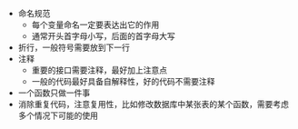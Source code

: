 - 命名规范
  - 每个变量命名一定要表达出它的作用
  - 通常开头首字母小写，后面的首字母大写
- 折行，一般符号需要放到下一行
- 注释
  - 重要的接口需要注释，最好加上注意点
  - 一般的代码最好具备自解释性，好的代码不需要注释
- 一个函数只做一件事
- 消除重复代码，注意复用性，比如修改数据库中某张表的某个函数，需要考虑多个情况下可能的使用